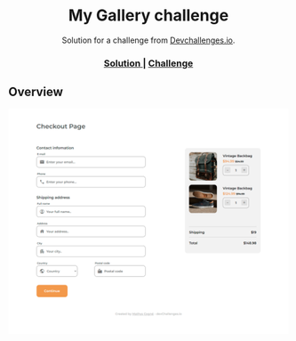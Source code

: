 <!-- Please update value in the {}  -->

<h1 align="center">My Gallery challenge</h1>

<div align="center">
   Solution for a challenge from  <a href="http://devchallenges.io" target="_blank">Devchallenges.io</a>.
</div>

<div align="center">
  <h3>
    <a href="https://mathyscogne.github.io/checkout-page/">
      Solution
    </a>
    <span> | </span>
    <a href="https://devchallenges.io/challenges/0J1NxxGhOUYVqihwegfO" target="_blank">
      Challenge
    </a>
  </h3>
</div>

<!-- OVERVIEW -->

## Overview

![screenshot](https://github.com/MathysCogne/checkout-page/blob/master/assets/screencapture-127-0-0-1-5500-index-html-2023-05-30-19_46_59.png)

